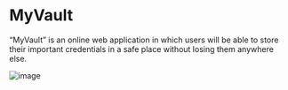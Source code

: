 # MyVault
“MyVault” is an online web application in which users will be able to store their important credentials in a safe place without losing them anywhere else.


![image](https://github.com/gaurangifb/MyVault/assets/55691054/4cd2cb76-ac7e-4e4d-8cd1-d8426af64a3b)

